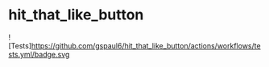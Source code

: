 # hit_that_like_button
![Tests]https://github.com/gspaul6/hit_that_like_button/actions/workflows/tests.yml/badge.svg
